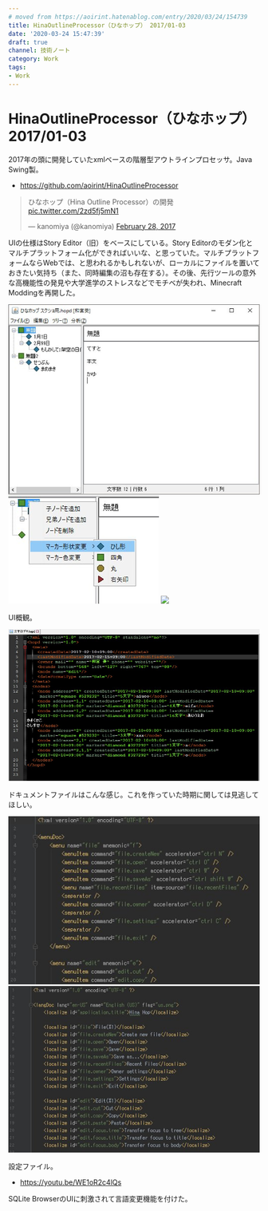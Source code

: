 ```yaml
---
# moved from https://aoirint.hatenablog.com/entry/2020/03/24/154739
title: HinaOutlineProcessor（ひなホップ） 2017/01-03
date: '2020-03-24 15:47:39'
draft: true
channel: 技術ノート
category: Work
tags:
- Work
---
```

# HinaOutlineProcessor（ひなホップ） 2017/01-03

2017年の頭に開発していたxmlベースの階層型アウトラインプロセッサ。Java Swing製。

- <https://github.com/aoirint/HinaOutlineProcessor>

<blockquote class="twitter-tweet"><p lang="ja" dir="ltr">ひなホップ（Hina Outline Processor）の開発 <a href="https://t.co/2zd5fj5mN1">pic.twitter.com/2zd5fj5mN1</a></p>&mdash; kanomiya (@kanomiya) <a href="https://twitter.com/kanomiya/status/836616749252390912?ref_src=twsrc%5Etfw">February 28, 2017</a></blockquote> 

UIの仕様はStory Editor（旧）をベースにしている。Story Editorのモダン化とマルチプラットフォーム化ができればいいな、と思っていた。マルチプラットフォームならWebでは、と思われるかもしれないが、ローカルにファイルを置いておきたい気持ち（また、同時編集の沼も存在する）。その後、先行ツールの意外な高機能性の発見や大学進学のストレスなどでモチベが失われ、Minecraft Moddingを再開した。

![](images/20200324150508.jpg)
![](images/20200324150504.jpg)
![](images/20200324150506.jpg)

UI概観。

![](images/20200324150455.jpg)

ドキュメントファイルはこんな感じ。これを作っていた時期に関しては見逃してほしい。

![](images/20200324150459.jpg)
![](images/20200324150501.jpg)

設定ファイル。

- <https://youtu.be/WE1oR2c4lQs>

SQLite BrowserのUIに刺激されて言語変更機能を付けた。
